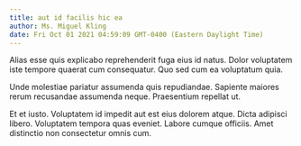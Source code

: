 ```yaml
---
title: aut id facilis hic ea
author: Ms. Miguel Kling
date: Fri Oct 01 2021 04:59:09 GMT-0400 (Eastern Daylight Time)
---
```

Alias esse quis explicabo reprehenderit fuga eius id natus. Dolor voluptatem iste tempore quaerat cum consequatur. Quo sed cum ea voluptatum quia.

 Unde molestiae pariatur assumenda quis repudiandae. Sapiente maiores rerum recusandae assumenda neque. Praesentium repellat ut.

 Et et iusto. Voluptatem id impedit aut est eius dolorem atque. Dicta adipisci libero. Voluptatem tempora quas eveniet. Labore cumque officiis. Amet distinctio non consectetur omnis cum.